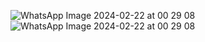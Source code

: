 ![WhatsApp Image 2024-02-22 at 00 29 08](https://github.com/gozdekalman/spring-boot-kafka/assets/74902044/a500e41d-ea7a-4e4e-868a-82c02f4b53a5)
![WhatsApp Image 2024-02-22 at 00 29 08](https://github.com/gozdekalman/spring-boot-kafka/assets/74902044/0ef46228-f8d8-42d7-a2cc-4dc46b88e16a)


